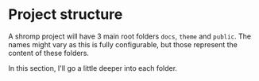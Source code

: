 <!--
template: page-with-child-list
-->
# Project structure

A shromp project will have 3 main root folders `docs`, `theme` and `public`. The names might vary as this is fully configurable, but those represent the content of these folders.

In this section, I'll go a little deeper into each folder.
